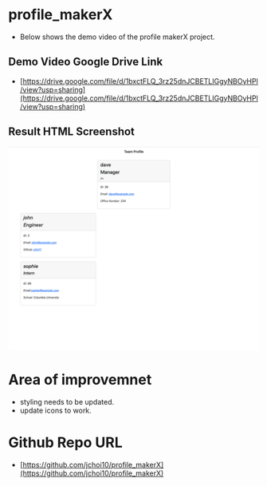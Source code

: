 # profile_makerX

- Below shows the demo video of the profile makerX project.


## Demo Video Google Drive Link

- [https://drive.google.com/file/d/1bxctFLQ_3rz25dnJCBETLIGgyNBOyHPl/view?usp=sharing](https://drive.google.com/file/d/1bxctFLQ_3rz25dnJCBETLIGgyNBOyHPl/view?usp=sharing)

## Result HTML Screenshot

![screenshot](./assets/Screenshot%202022-11-03%20at%201.56.20%20AM.png)



# Area of improvemnet

- styling needs to be updated.
- update icons to work.

# Github Repo URL

- [https://github.com/jchoi10/profile_makerX](https://github.com/jchoi10/profile_makerX)